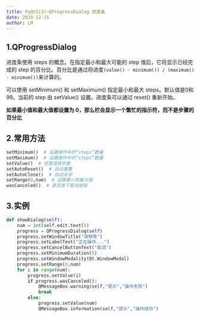 ```yaml
---
title: PyQt5(3)—QProgressDialog 进度条
date: 2020-12-15
author: LM
---
```


## 1.QProgressDialog

进度条使用 steps 的概念。在指定最小和最大可能的 step 值后，它将显示已经完成的 step 的百分比。百分比是通过将进度`(value() - minimum()) / (maximum() - minimum())`来计算的。

可以使用 setMinimum() 和 setMaximum() 指定最小和最大 steps。默认值是0和99。当前的 step 由 setValue() 设置。进度条可以通过 reset() 重新开始。

**如果最小值和最大值都设置为 0，那么栏会显示一个繁忙的指示符，而不是步骤的百分比**

## 2.常用方法

```python
setMinimum()  # 设置操作中的“steps”数量
setMaximum()  # 设置操作中的“steps”数量
setValue()  # 任意选择步数
setAutoReset()  # 自动重置
setAutoClose()  # 自动关闭
setRange(0,num)  # 设置最小和最大值
wasCanceled()  # 是否按下取消按钮
```

## 3.实例

```python
def showDialog(self):
    num = int(self.edit.text())
    progress = QProgressDialog(self)
    progress.setWindowTitle("请稍等")  
    progress.setLabelText("正在操作...")
    progress.setCancelButtonText("取消")
    progress.setMinimumDuration(5)
    progress.setWindowModality(Qt.WindowModal)
    progress.setRange(0,num) 
    for i in range(num):
        progress.setValue(i) 
        if progress.wasCanceled():
            QMessageBox.warning(self,"提示","操作失败") 
            break
        else:
            progress.setValue(num)
            QMessageBox.information(self,"提示","操作成功")
```

